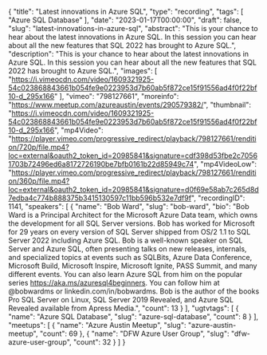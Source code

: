 {
  "title": "Latest innovations in Azure SQL",
  "type": "recording",
  "tags": [
    "Azure SQL Database"
  ],
  "date": "2023-01-17T00:00:00",
  "draft": false,
  "slug": "latest-innovations-in-azure-sql",
  "abstract": "This is your chance to hear about the latest innovations in Azure SQL. In this session you can hear about all the new features that SQL 2022 has brought to Azure SQL.",
  "description": "This is your chance to hear about the latest innovations in Azure SQL. In this session you can hear about all the new features that SQL 2022 has brought to Azure SQL.",
  "images": [
    "https://i.vimeocdn.com/video/1609321925-54c023868843661b054fe9e0223953d7b60ab5f872ce15f91556ad4f0f22bf10-d_295x166"
  ],
  "vimeo": "798127661",
  "moreinfo": "https://www.meetup.com/azureaustin/events/290579382/",
  "thumbnail": "https://i.vimeocdn.com/video/1609321925-54c023868843661b054fe9e0223953d7b60ab5f872ce15f91556ad4f0f22bf10-d_295x166",
  "mp4Video": "https://player.vimeo.com/progressive_redirect/playback/798127661/rendition/720p/file.mp4?loc=external&oauth2_token_id=20985841&signature=cdf398d53fbe2c70561703b72496ed6a8172726190be7bfb0161b22d85949c74",
  "mp4VideoLow": "https://player.vimeo.com/progressive_redirect/playback/798127661/rendition/360p/file.mp4?loc=external&oauth2_token_id=20985841&signature=d0f69e58ab7c265d8d7edba4c774b888375b3415130597c11bb596b532e7df9f",
  "recordingID": 1141,
  "speakers": [
    {
      "name": "Bob Ward",
      "slug": "bob-ward",
      "bio": "Bob Ward is a Principal Architect for the Microsoft Azure Data team, which owns the development for all SQL Server versions. Bob has worked for Microsoft for 29 years on every version of SQL Server shipped from OS/2 1.1 to SQL Server 2022 including Azure SQL. Bob is a well-known speaker on SQL Server and Azure SQL, often presenting talks on new releases, internals, and specialized topics at events such as SQLBits, Azure Data Conference, Microsoft Build, Microsoft Inspire, Microsoft Ignite, PASS Summit, and many different events. You can also learn Azure SQL from him on the popular series https://aka.ms/azuresql4beginners. You can follow him at @bobwardms or linkedin.com/in/bobwardms. Bob is the author of the books Pro SQL Server on Linux, SQL Server 2019 Revealed, and Azure SQL Revealed available from Apress Media.",
      "count": 13
    }
  ],
  "ugtvtags": [
    {
      "name": "Azure SQL Database",
      "slug": "azure-sql-database",
      "count": 8
    }
  ],
  "meetups": [
    {
      "name": "Azure Austin Meetup",
      "slug": "azure-austin-meetup",
      "count": 69
    },
    {
      "name": "DFW Azure User Group",
      "slug": "dfw-azure-user-group",
      "count": 32
    }
  ]
}